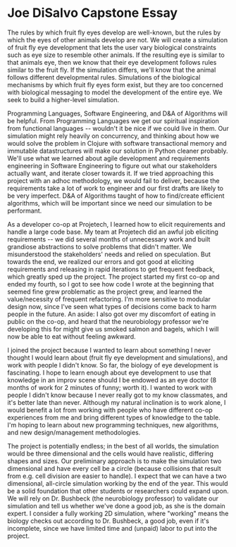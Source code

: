 # Joe DiSalvo Capstone Essay

The rules by which fruit fly eyes develop are well-known, but the
rules by which the eyes of other animals develop are not. We will
create a simulation of fruit fly eye development that lets the user
vary biological constraints such as eye size to resemble other
animals. If the resulting eye is similar to that animals eye, then we
know that their eye development follows rules similar to the fruit
fly. If the simulation differs, we'll know that the animal follows
different developmental rules. Simulations of the biological
mechanisms by which fruit fly eyes form exist, but they are too
concerned with biological messaging to model the development of the
entire eye. We seek to build a higher-level simulation.

Programming Languages, Software Engineering, and D&A of Algorithms
will be helpful. From Programming Languages we get our spiritual
inspiration from functional languages -- wouldn't it be nice if we
could live in them. Our simulation might rely heavily on concurrency,
and thinking about how we would solve the problem in Clojure with
software transactional memory and immutable datastructures will make
our solution in Python cleaner probably. We'll use what we learned
about agile development and requirements engineering in Software
Engineering to figure out what our stakeholders actually want, and
iterate closer towards it. If we tried approaching this project with
an adhoc methodology, we would fail to deliver, because the
requirements take a lot of work to engineer and our first drafts are
likely to be very imperfect. D&A of Algorithms taught of how to
find/create efficient algorithms, which will be important since we
need our simulation to be performant.

As a developer co-op at Projetech, I learned how to elicit
requirements and handle a large code base. My team at Projetech did an
awful job eliciting requirements -- we did several months of
unnecessary work and built grandiose abstractions to solve problems
that didn't matter. We misunderstood the stakeholders' needs and
relied on speculation. But towards the end, we realized our errors and
got good at eliciting requirements and releasing in rapid iterations
to get frequent feedback, which greatly sped up the project. The
project started my first co-op and ended my fourth, so I got to see
how code I wrote at the beginning that seemed fine grew problematic as
the project grew, and learned the value/necessity of frequent
refactoring. I'm more sensitive to modular design now, since I've seen
what types of decisions come back to harm people in the future. An
aside: I also got over my discomfort of eating in public on the co-op,
and heard that the neurobiology professor we're developing this for
might give us smoked salmon and bagels, which I will now be able to
eat without feeling awkward.

I joined the project because I wanted to learn about something I never
thought I would learn about (fruit fly eye development and
simulations), and work with people I didn't know. So far, the biology
of eye development is fascinating. I hope to learn enough about eye
development to use that knowledge in an improv scene should I be
endowed as an eye doctor (8 months of work for 2 minutes of funny;
worth it). I wanted to work with people I didn't know because I never
really got to my know classmates, and it's better late than never. Although
my natural inclination is to work alone, I would benefit a lot from working
with people who have different co-op experiences from me and bring different
types of knowledge to the table. I'm hoping to learn about new programming
techniques, new algorithms, and new design/management methodologies.

The project is potentially endless; in the best of all worlds, the
simulation would be three dimensional and the cells would have
realistic, differing shapes and sizes. Our preliminary approach is to
make the simulation two dimensional and have every cell be a circle
(because collisions that result from e.g. cell division are easier to
handle). I expect that we can have a two dimensional, all-circle
simulation working by the end of the year. This would be a solid
foundation that other students or researchers could expand upon. We
will rely on Dr. Bushbeck (the neurobiology professor) to validate our
simulation and tell us whether we've done a good job, as she is the
domain expert. I consider a fully working 2D simulation, where
"working" means the biology checks out according to Dr. Bushbeck, a
good job, even if it's incomplete, since we have limited time and
(unpaid) labor to put into the project.
